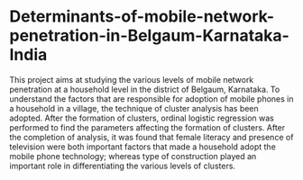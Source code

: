 # Determinants-of-mobile-network-penetration-in-Belgaum-Karnataka-India
This project aims at studying the various levels of mobile network penetration at a household level in the district of Belgaum, Karnataka. To understand the factors that are responsible for adoption of mobile phones in a household in a village, the technique of cluster analysis has been adopted. After the formation of clusters, ordinal logistic regression was performed to find the parameters affecting the formation of clusters. After the completion of analysis, it was found that female literacy and presence of television were both important factors that made a household adopt the mobile phone technology; whereas type of construction played an important role in differentiating the various levels of clusters.
